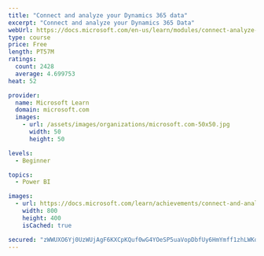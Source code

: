 ```yaml
---
title: "Connect and analyze your Dynamics 365 data​"
excerpt: "Connect and analyze your Dynamics 365 Data​"
webUrl: https://docs.microsoft.com/en-us/learn/modules/connect-analyze-dynamics-365-data/
type: course
price: Free
length: PT57M
ratings:
  count: 2428
  average: 4.699753
heat: 52

provider:
  name: Microsoft Learn
  domain: microsoft.com
  images:
    - url: /assets/images/organizations/microsoft.com-50x50.jpg
      width: 50
      height: 50

levels:
  - Beginner

topics:
  - Power BI

images:
  - url: https://docs.microsoft.com/learn/achievements/connect-and-analyze-your-microsoft-dynamics-365-data-social.png
    width: 800
    height: 400
    isCached: true

secured: "zWWUXO6Yj0UzWUjAgF6KXCpKQuf0wG4YOeSP5uaVopDbfUy6HmYmff1zhLWKqpUkB8GGN+kndiBJq1ovH7+NPPUQN1IpieY5ZmPJzuH9jZnAx0Vb6cQ41WZPWR6h8z+9tVoPeKNhCTHNcJe74Y1VStXQxlkxJWmx6lVhSWeDyWWp/X6tjRmYevXDLwYNyP+rx830tzHcB+5Y0fLhn1Bg0jqvDIxFPIE1H2mAQXOsUBaJYN02p3YtTju6ATUY/Gi5MbtCbp3luvS3j7OjXTY5DydSmdTaMqgk4OnLcqtKtS232rup+ThPhcn3sWsm8OUJ7jRByWJ5cmg50BI41e4yLMnWr01D/u5pFUnvaw0YJgrnARqIXgzDKF0Jf4J4NBpl7cuvy1Tbx7M8XSQj8des69JZSSzLiFOemW/7o5EZoVs=;4MP73hZRAPeoO7cuSat5Cw=="
---
```


